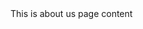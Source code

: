 <!DOCTYPE html>
<html>
  <head>
    <script src="https://ajax.googleapis.com/ajax/libs/jquery/3.5.1/jquery.min.js"></script>
<script>
function includeHTML() {
  var z, i, elmnt, file, xhttp;
  /*loop through a collection of all HTML elements:*/
  z = document.getElementsByTagName("*");
  for (i = 0; i < z.length; i++) {
    elmnt = z[i];
    /*search for elements with a certain atrribute:*/
    file = elmnt.getAttribute("w3-include-html");
    if (file) {
      /*make an HTTP request using the attribute value as the file name:*/
      xhttp = new XMLHttpRequest();
      xhttp.onreadystatechange = function() {
        if (this.readyState == 4) {
          if (this.status == 200) {elmnt.innerHTML = this.responseText;}
          if (this.status == 404) {elmnt.innerHTML = "Page not found.";}
          /*remove the attribute, and call this function once more:*/
          elmnt.removeAttribute("w3-include-html");
          includeHTML();
        }
      }      
      xhttp.open("GET", file, true);
      xhttp.send();
      /*exit the function:*/
      return;
    }
  }
};
</script>
<title>This is About page </title>
</head>
<body>
    <!-- <div id="getQuote">getQuote</div> -->
<div class="main">  

<div w3-include-html="header.html"></div> 
<div class="content">This is about us page content </div> 
<div w3-include-html="footer.html"></div> 

<script>
includeHTML();
</script>
</div>
</body>
</html>